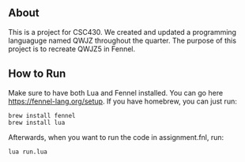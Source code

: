## About

This is a project for CSC430. We created and updated a programming languaguge named QWJZ throughout the quarter. The purpose of this project is to recreate QWJZ5 in Fennel.

## How to Run

Make sure to have both Lua and Fennel installed. You can go here https://fennel-lang.org/setup. If you have homebrew, you can just run:

```
brew install fennel
brew install lua
```

Afterwards, when you want to run the code in assignment.fnl, run:

```
lua run.lua
```
